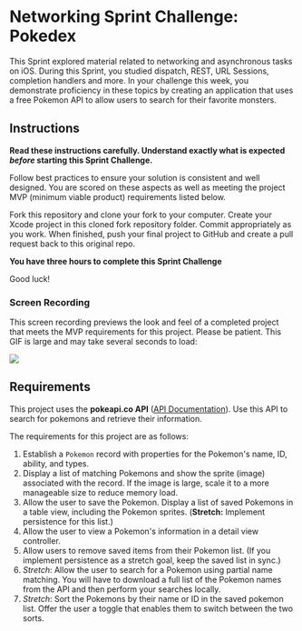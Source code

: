 # Networking Sprint Challenge: Pokedex

This Sprint explored material related to networking and asynchronous tasks on iOS. During this Sprint, you studied dispatch, REST, URL Sessions, completion handlers and more. In your challenge this week, you demonstrate proficiency in these topics by creating an application that uses a free Pokemon API to allow users to search for their favorite monsters.

## Instructions

**Read these instructions carefully. Understand exactly what is expected _before_ starting this Sprint Challenge.**

Follow best practices to ensure your solution is consistent and well designed. You are scored on these aspects as well as meeting the project MVP (minimum viable product) requirements listed below.

Fork this repository and clone your fork to your computer. Create your Xcode project in this cloned fork repository folder. Commit appropriately as you work. When finished, push your final project to GitHub and create a pull request back to this original repo.

**You have three hours to complete this Sprint Challenge**

Good luck!

### Screen Recording

This screen recording previews the look and feel of a completed project that meets the MVP requirements for this project. Please be patient. This GIF is large and may take several seconds to load:

![](https://user-images.githubusercontent.com/16965587/43942387-0485bc3a-9c35-11e8-8553-2ed7afe6eb46.gif)

## Requirements

This project uses the **pokeapi.co API** ([API Documentation](https://pokeapi.co/docs/v2.html)). Use this API to search for pokemons and retrieve their information.

The requirements for this project are as follows:

1. Establish a `Pokemon` record with properties for the Pokemon's name, ID, ability, and types.
3. Display a list of matching Pokemons and show the sprite (image) associated with the record. If the image is large, scale it to a more manageable size to reduce memory load.
3. Allow the user to save the Pokemon. Display a list of saved Pokemons in a table view, including the Pokemon sprites. (**Stretch:** Implement persistence for this list.)
4. Allow the user to view a Pokemon's information in a detail view controller.
5. Allow users to remove saved items from their Pokemon list. (If you implement persistence as a stretch goal, keep the saved list in sync.)
2. *Stretch*: Allow the user to search for a Pokemon using partial name matching. You will have to download a full list of the Pokemon names from the API and then perform your searches locally.
6. *Stretch*: Sort the Pokemons by their name or ID in the saved pokemon list. Offer the user a toggle that enables them to switch between the two sorts.
